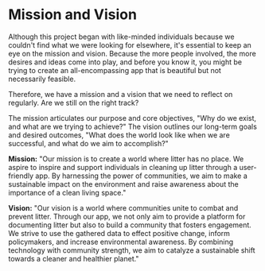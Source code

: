 # Mission and Vision

Although this project began with like-minded individuals because we couldn't find what we were looking for elsewhere, it's essential to keep an eye on the mission and vision. Because the more people involved, the more desires and ideas come into play, and before you know it, you might be trying to create an all-encompassing app that is beautiful but not necessarily feasible.

Therefore, we have a mission and a vision that we need to reflect on regularly. Are we still on the right track?

The mission articulates our purpose and core objectives, "Why do we exist, and what are we trying to achieve?"
The vision outlines our long-term goals and desired outcomes, "What does the world look like when we are successful, and what do we aim to accomplish?"

**Mission:**
"Our mission is to create a world where litter has no place. We aspire to inspire and support individuals in cleaning up litter through a user-friendly app. By harnessing the power of communities, we aim to make a sustainable impact on the environment and raise awareness about the importance of a clean living space."

**Vision:**
"Our vision is a world where communities unite to combat and prevent litter. Through our app, we not only aim to provide a platform for documenting litter but also to build a community that fosters engagement. We strive to use the gathered data to effect positive change, inform policymakers, and increase environmental awareness. By combining technology with community strength, we aim to catalyze a sustainable shift towards a cleaner and healthier planet."
